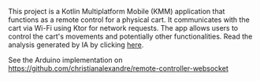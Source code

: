This project is a Kotlin Multiplatform Mobile (KMM) application that functions as a remote control for a physical cart. It communicates with the cart via Wi-Fi using Ktor for network requests. The app allows users to control the cart's movements and potentially other functionalities. Read the analysis generated by IA by clicking [here](./ANALYSIS.md).

See the Arduino implementation on https://github.com/christianalexandre/remote-controller-websocket
